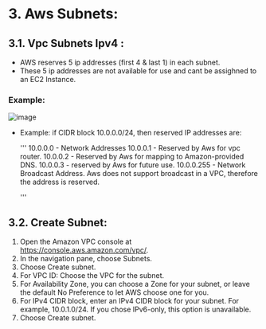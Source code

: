 # 3. Aws Subnets:

## 3.1. Vpc Subnets Ipv4 :

+ AWS reserves 5 ip addresses (first 4 & last 1) in each subnet.
+ These 5 ip addresses are not available for use and cant be assighned to an EC2 Instance.

### Example: 

![image](https://user-images.githubusercontent.com/105772882/227752156-2b4d895b-12a3-4769-8529-86676f5c7d16.png)


+ Example: if CIDR block 10.0.0.0/24, then reserved IP addresses are:

  '''
     10.0.0.0 - Network Addresses
	 10.0.0.1 - Reserved by Aws for vpc router.
	 10.0.0.2 - Reserved by Aws for mapping to Amazon-provided DNS.
	 10.0.0.3 - reserved by Aws for future use.
	 10.0.0.255 - Network Broadcast Address. Aws does not support broadcast in a VPC, therefore the address is reserved.
	 
  '''

## 3.2. Create Subnet:

1. Open the Amazon VPC console at https://console.aws.amazon.com/vpc/.
2. In the navigation pane, choose Subnets.
3. Choose Create subnet.
4. For VPC ID: Choose the VPC for the subnet.
5. For Availability Zone, you can choose a Zone for your subnet, or leave the default No Preference to let AWS choose one for you.
6. For IPv4 CIDR block, enter an IPv4 CIDR block for your subnet. For example, 10.0.1.0/24. If you chose IPv6-only, this option is unavailable.
7. Choose Create subnet.
